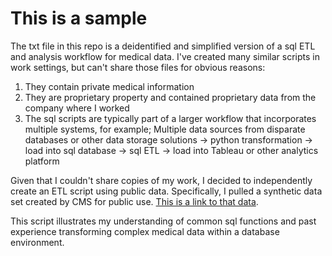 # This is a sample

The txt file in this repo is a deidentified and simplified version of a sql ETL and analysis workflow for medical data. I've created many similar scripts in work settings, but can't share those files for obvious reasons:

1. They contain private medical information
2. They are proprietary property and contained proprietary data from the company where I worked
3. The sql scripts are typically part of a larger workflow that incorporates multiple systems, for example;
    Multiple data sources from disparate databases or other data storage solutions -> python transformation -> load into sql database -> sql ETL -> load into Tableau or other analytics platform

Given that I couldn't share copies of my work, I decided to independently create an ETL script using public data. Specifically, I pulled a synthetic data set created by CMS for public use. [This is a link to that data](https://www.cms.gov/data-research/statistics-trends-and-reports/medicare-claims-synthetic-public-use-files/cms-2008-2010-data-entrepreneurs-synthetic-public-use-file-de-synpuf/de10-sample-1).

This script illustrates my understanding of common sql functions and past experience transforming complex medical data within a database environment. 